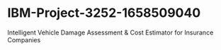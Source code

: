 # IBM-Project-3252-1658509040
Intelligent Vehicle Damage Assessment &amp; Cost Estimator for Insurance Companies
